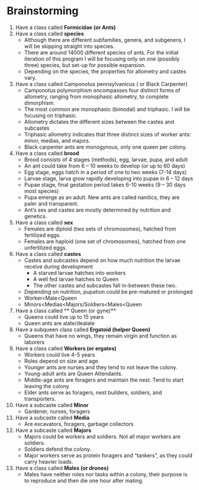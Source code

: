 # Brainstorming

1. Have a class called **Formicidae (or Ants)**
2. Have a class called **species**
    - Although there are different subfamilies, genera, and subgenera, I will be skipping straight into species.
    - There are around 14000 different species of ants. For the initial iteration of this program I will be focusing only on one (possibly three) species, but set-up for possible expansion.
    - Depending on the species, the properties for allometry and castes vary.
3. Have a class called Camponotus pennsylvanicus ( or Black Carpenter)
    - Camponotus polymorphism encompasses four distinct forms of allometry, ranging from monophasic allometry, to complete dimorphism.
    - The most common are monophasic (bimodal) and triphasic. I will be focusing on triphasic.
    - Allometry dictates the different sizes between the castes and subcastes
    - Triphasic allometry indicates that three distinct sizes of worker ants: minor, medias, and majors.
    - Black carpenter ants are monogynous, only one queen per colony.
4. Have a class called **brood**
    - Brood consists of 4 stages (methods), egg, larvae, pupa, and adult
    - An ant could take from 6 – 10 weeks to develop (or up to 60 days)
    - Egg stage, eggs hatch in a period of one to two weeks (7-14 days)
    - Larvae stage, larva grow rapidly developing into pupae in 6 – 12 days
    - Pupae stage, final gestation period takes 6-10 weeks (9 – 30 days most species)
    - Pupa emerge as an adult. New ants are called nanitics, they are paler and transparent.
    - Ant’s sex and castes are mostly determined by nutrition and genetics.
5. Have a class called **sex**
    - Females are diploid (two sets of chromosomes), hatched from fertilized eggs.
    - Females are haploid (one set of chromosomes), hatched from one unfertilized eggs.
6. Have a class called **castes**
    - Castes and subcastes depend on how much nutrition the larvae receive during development
        - A starved larvae hatches into workers
        - A well fed larvae hatches to Queen
        - The other castes and subcastes fall in-between these two.
    - Depending on nutrition, pupation could be pre-matured or prolonged
    - Worker<Male<Queen
    - Minors<Medias<Majors/Soldiers<Males<Queen
7. Have a class called ** Queen (or gyne)**
    - Queens could live up to 15 years
    - Queen ants are alate/dealate
8. Have a subqueen class called **Ergatoid (helper Queen)**
    - Queens that have no wings, they remain virgin and function as laborers
9. Have a class called **Workers (or ergates)**
    - Workers could live 4-5 years
    - Roles depend on size and age.
    - Younger ants are nurses and they tend to not leave the colony.
    - Young-adult ants are Queen Attendants.
    - Middle-age ants are foragers and maintain the nest. Tend to start leaving the colony
    - Elder ants serve as foragers, nest builders, soldiers, and transporters.
10. Have a subcaste called **Minor**
    - Gardener, nurses, foragers
11. Have a subcaste called **Media**
    - Are excavators, foragers, garbage collectors
12. Have a subcaste called **Majors**
    - Majors could be workers and soldiers. Not all major workers are soldiers.
    - Soldiers defend the colony.
    - Major workers serve as protein foragers and “tankers”, as they could carry heavier loads.
13. Have a class called **Males (or drones)**
    - Males have neither roles nor tasks within a colony, their purpose is to reproduce and then die one hour after mating.
